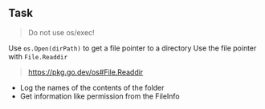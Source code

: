 ## Task

> Do not use os/exec!

Use `os.Open(dirPath)` to get a file pointer to a directory
Use the file pointer with `File.Readdir`

> https://pkg.go.dev/os#File.Readdir

- Log the names of the contents of the folder
- Get information like permission from the FileInfo



